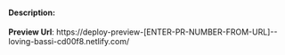 #### Description:



**Preview Url**: https://deploy-preview-[ENTER-PR-NUMBER-FROM-URL]--loving-bassi-cd00f8.netlify.com/

